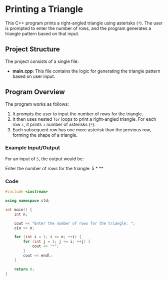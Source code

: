 # Printing a Triangle

This C++ program prints a right-angled triangle using asterisks (`*`). The user is prompted to enter the number of rows, and the program generates a triangle pattern based on that input.

## Project Structure

The project consists of a single file:

- **main.cpp**: This file contains the logic for generating the triangle pattern based on user input.

## Program Overview

The program works as follows:

1. It prompts the user to input the number of rows for the triangle.
2. It then uses nested `for` loops to print a right-angled triangle. For each row `i`, it prints `i` number of asterisks (`*`).
3. Each subsequent row has one more asterisk than the previous row, forming the shape of a triangle.

### Example Input/Output

For an input of `5`, the output would be:

Enter the number of rows for the triangle: 5 * **



### Code

```cpp
#include <iostream>

using namespace std;

int main() {
    int n;

    cout << "Enter the number of rows for the triangle: ";
    cin >> n;

    for (int i = 1; i <= n; ++i) {
        for (int j = 1; j <= i; ++j) {
            cout << "*";
        }
        cout << endl;
    }

    return 0;
}
